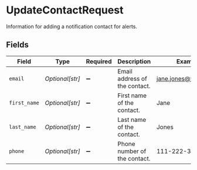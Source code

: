# UpdateContactRequest

Information for adding a notification contact for alerts.


## Fields

| Field                         | Type                          | Required                      | Description                   | Example                       |
| ----------------------------- | ----------------------------- | ----------------------------- | ----------------------------- | ----------------------------- |
| `email`                       | *Optional[str]*               | :heavy_minus_sign:            | Email address of the contact. | jane.jones@yahoo.com          |
| `first_name`                  | *Optional[str]*               | :heavy_minus_sign:            | First name of the contact.    | Jane                          |
| `last_name`                   | *Optional[str]*               | :heavy_minus_sign:            | Last name of the contact.     | Jones                         |
| `phone`                       | *Optional[str]*               | :heavy_minus_sign:            | Phone number of the contact.  | 111-222-3344                  |